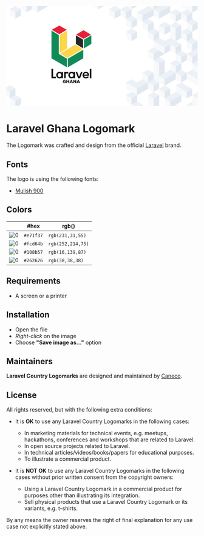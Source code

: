 <p align="center"><img src="/src/gh/socialcard.png" alt="Laravel Ghana Logomark"></p>

# Laravel Ghana Logomark

The Logomark was crafted and design from the official [Laravel](https://github.com/laravel/art) brand.

## Fonts

The logo is using the following fonts:

- [Mulish 900](https://fonts.google.com/specimen/Mulish#900)

## Colors

|                                                                                                               |#hex    |rgb()           |
|---                                                                                                            |---     |---             |
|![0](https://res.cloudinary.com/caneco/image/upload/c_scale,co_rgb:e71f37,e_colorize:100,f_png/v1/pallete.svg)|`#e71f37`|`rgb(231,31,55)` |
|![0](https://res.cloudinary.com/caneco/image/upload/c_scale,co_rgb:fcd64b,e_colorize:100,f_png/v1/pallete.svg)|`#fcd64b`|`rgb(252,214,75)`|
|![0](https://res.cloudinary.com/caneco/image/upload/c_scale,co_rgb:108b57,e_colorize:100,f_png/v1/pallete.svg)|`#108b57`|`rgb(16,139,87)` |
|![0](https://res.cloudinary.com/caneco/image/upload/c_scale,co_rgb:262626,e_colorize:100,f_png/v1/pallete.svg)|`#262626`|`rgb(38,38,38)`  |

## Requirements

- A screen or a printer

## Installation

- Open the file
- *Right-click* on the image
- Choose **"Save image as…"** option

## Maintainers

**Laravel Country Logomarks** are designed and maintained by [Caneco](https://twitter.com/caneco).

## License

All rights reserved, but with the following extra conditions:

- It is **OK** to use any Laravel Country Logomarks in the following cases:
    - In marketing materials for technical events, e.g. meetups, hackathons, conferences and workshops that are related to Laravel.
    - In open source projects related to Laravel.
    - In technical articles/videos/books/papers for educational purposes.
    - To illustrate a commercial product.

- It is **NOT OK** to use any Laravel Country Logomarks in the following cases without prior written consent from the copyright owners:
    - Using a Laravel Country Logomark in a commercial product for purposes other than illustrating its integration.
    - Sell physical products that use a Laravel Country Logomark or its variants, e.g. t-shirts.

By any means the owner reserves the right of final explanation for any use case not explicitly stated above.
